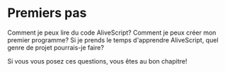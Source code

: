 # Premiers pas

Comment je peux lire du code AliveScript? Comment je peux créer mon premier programme? Si je prends le temps d'apprendre
AliveScript, quel genre de projet pourrais-je faire?

Si vous vous posez ces questions, vous êtes au bon chapitre!

